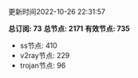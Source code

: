 更新时间2022-10-26 22:31:57

**总订阅: 73**
**总节点: 2171**
**有效节点: 735**
- ss节点: 410
- v2ray节点: 229
- trojan节点: 96

